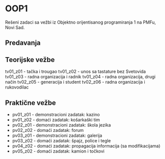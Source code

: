 # OOP1
Rešeni zadaci sa vežbi iz Objektno orijentisanog programiranja 1 na PMFu, Novi Sad.

## Predavanja

## Teorijske vežbe
tv01_z01 - tačka i trougao
tv01_z02 - unos sa tastature bez Svetovida
tv01_z03 - radna organizacija i radnik
tv01_z04 - radna organizacija, drugi način
tv02_z05 - generacija i student
tv02_z06 - radna organizacija i rukovodilac

## Praktične vežbe
- pv01_z01 - demonstracioni zadatak: kazino
- pv01_z02 - domaći zadatak: košarkaški tim
- pv02_z01 - demonstracioni zadatak: škola jezika
- pv02_z02 - domaći zadatak: forum
- pv03_z01 - demonstracioni zadatak: galerija
- pv03_z02 - domaći zadatak: špajz, police i tegle
- pv04_z02 - domaći zadatak: propagacija informacija (sa modifikacijama)
- pv05_z02 - domaći zadatak: kamion i točkovi